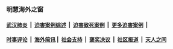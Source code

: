 
### 明慧海外之窗

####  [武汉肺炎](indexes/365.md?t=05221100) &nbsp;|&nbsp;  [迫害案例综述](indexes/328.md?t=05221100) &nbsp;|&nbsp; [迫害致死案例](indexes/277.md?t=05221100)  &nbsp;|&nbsp; [更多迫害案例](indexes/81.md?t=05221100)  &nbsp;|&nbsp; 
####  [时事评论](indexes/19.md?t=05221100) &nbsp;|&nbsp; [海外简讯](indexes/245.md?t=05221100)&nbsp;|&nbsp;  [社会支持](indexes/140.md?t=05221100) &nbsp;|&nbsp; [褒奖决议](indexes/282.md?t=05221100) &nbsp;|&nbsp; [社区报道](indexes/91.md?t=05221100)  &nbsp;|&nbsp; [天人之间](indexes/78.md?t=05221100) 

